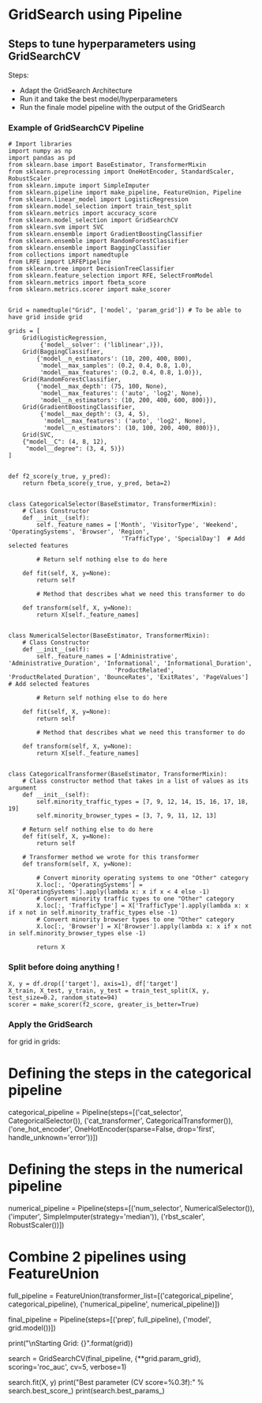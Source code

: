 # GridSearch using Pipeline

## Steps to tune hyperparameters using GridSearchCV
Steps:
- Adapt the GridSearch Architecture
- Run it and take the best model/hyperparameters
- Run the finale model pipeline with the output of the GridSearch


### Example of GridSearchCV Pipeline
```
# Import libraries
import numpy as np
import pandas as pd
from sklearn.base import BaseEstimator, TransformerMixin
from sklearn.preprocessing import OneHotEncoder, StandardScaler, RobustScaler
from sklearn.impute import SimpleImputer
from sklearn.pipeline import make_pipeline, FeatureUnion, Pipeline
from sklearn.linear_model import LogisticRegression
from sklearn.model_selection import train_test_split
from sklearn.metrics import accuracy_score
from sklearn.model_selection import GridSearchCV
from sklearn.svm import SVC
from sklearn.ensemble import GradientBoostingClassifier
from sklearn.ensemble import RandomForestClassifier
from sklearn.ensemble import BaggingClassifier
from collections import namedtuple
from LRFE import LRFEPipeline
from sklearn.tree import DecisionTreeClassifier
from sklearn.feature_selection import RFE, SelectFromModel
from sklearn.metrics import fbeta_score
from sklearn.metrics.scorer import make_scorer


Grid = namedtuple("Grid", ['model', 'param_grid']) # To be able to have grid inside grid

grids = [
    Grid(LogisticRegression,
         {'model__solver': ('liblinear',)}),
    Grid(BaggingClassifier,
        {'model__n_estimators': (10, 200, 400, 800),
         'model__max_samples': (0.2, 0.4, 0.8, 1.0),
         'model__max_features': (0.2, 0.4, 0.8, 1.0)}),
    Grid(RandomForestClassifier,
        {'model__max_depth': (75, 100, None),
         'model__max_features': ('auto', 'log2', None),
         'model__n_estimators': (10, 200, 400, 600, 800)}),
    Grid(GradientBoostingClassifier,
         {'model__max_depth': (3, 4, 5),
          'model__max_features': ('auto', 'log2', None),
          'model__n_estimators': (10, 100, 200, 400, 800)}),
    Grid(SVC,
    {"model__C": (4, 8, 12),
     "model__degree": (3, 4, 5)})
]


def f2_score(y_true, y_pred):
    return fbeta_score(y_true, y_pred, beta=2)


class CategoricalSelector(BaseEstimator, TransformerMixin):
    # Class Constructor
    def __init__(self):
        self._feature_names = ['Month', 'VisitorType', 'Weekend', 'OperatingSystems', 'Browser', 'Region',
                                'TrafficType', 'SpecialDay']  # Add selected features

        # Return self nothing else to do here

    def fit(self, X, y=None):
        return self

        # Method that describes what we need this transformer to do

    def transform(self, X, y=None):
        return X[self._feature_names]


class NumericalSelector(BaseEstimator, TransformerMixin):
    # Class Constructor
    def __init__(self):
        self._feature_names = ['Administrative', 'Administrative_Duration', 'Informational', 'Informational_Duration',
                              'ProductRelated', 'ProductRelated_Duration', 'BounceRates', 'ExitRates', 'PageValues']  # Add selected features

        # Return self nothing else to do here

    def fit(self, X, y=None):
        return self

        # Method that describes what we need this transformer to do

    def transform(self, X, y=None):
        return X[self._feature_names]


class CategoricalTransformer(BaseEstimator, TransformerMixin):
    # Class constructor method that takes in a list of values as its argument
    def __init__(self):
        self.minority_traffic_types = [7, 9, 12, 14, 15, 16, 17, 18, 19]
        self.minority_browser_types = [3, 7, 9, 11, 12, 13]

    # Return self nothing else to do here
    def fit(self, X, y=None):
        return self

    # Transformer method we wrote for this transformer
    def transform(self, X, y=None):

        # Convert minority operating systems to one "Other" category
        X.loc[:, 'OperatingSystems'] = X['OperatingSystems'].apply(lambda x: x if x < 4 else -1)
        # Convert minority traffic types to one "Other" category
        X.loc[:, 'TrafficType'] = X['TrafficType'].apply(lambda x: x if x not in self.minority_traffic_types else -1)
        # Convert minority browser types to one "Other" category
        X.loc[:, 'Browser'] = X['Browser'].apply(lambda x: x if x not in self.minority_browser_types else -1)

        return X
```


### Split before doing anything !
```
X, y = df.drop(['target'], axis=1), df['target']
X_train, X_test, y_train, y_test = train_test_split(X, y, test_size=0.2, random_state=94)
scorer = make_scorer(f2_score, greater_is_better=True)
```

### Apply the GridSearch

for grid in grids:
  # Defining the steps in the categorical pipeline
  categorical_pipeline = Pipeline(steps=[('cat_selector', CategoricalSelector()),
                                               ('cat_transformer', CategoricalTransformer()),
                                               ('one_hot_encoder', OneHotEncoder(sparse=False, drop='first',
                                                                                 handle_unknown='error'))])

  # Defining the steps in the numerical pipeline
  numerical_pipeline = Pipeline(steps=[('num_selector', NumericalSelector()),
                                             ('imputer', SimpleImputer(strategy='median')),
                                             ('rbst_scaler', RobustScaler())])

  # Combine 2 pipelines using FeatureUnion
  full_pipeline = FeatureUnion(transformer_list=[('categorical_pipeline', categorical_pipeline),
                                                       ('numerical_pipeline', numerical_pipeline)])

  final_pipeline = Pipeline(steps=[('prep', full_pipeline),
                                        ('model', grid.model())])

  print("\nStarting Grid: {}".format(grid))

  search = GridSearchCV(final_pipeline, {**grid.param_grid},
                              scoring='roc_auc', cv=5, verbose=1)

  search.fit(X, y)
  print("Best parameter (CV score=%0.3f):" % search.best_score_)
  print(search.best_params_)
```
